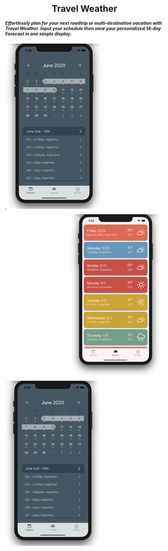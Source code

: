 <h1 align="center">Travel Weather</h1>

<h5 align="left">Effortlessly plan for your next roadtrip or multi-destination vacation with Travel Weather. 
Input your schedule then view your personalized 14-day Forecast in one simple display.</h5>
<p align="center>
<img width="300" src="images/forecastExampleImage.png">,<img width="300" src="images/scheduleExampleImage.png">
</p>

<p align="right"> <img width="300" src="images/forecastExampleImage.png"></p> <p align="left"> <img width="300" src="images/scheduleExampleImage.png"></p>


